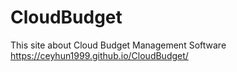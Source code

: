 # CloudBudget
This site about Cloud Budget Management Software
 https://ceyhun1999.github.io/CloudBudget/
 
